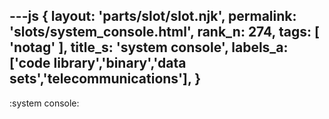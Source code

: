 ---js
{
  layout: 'parts/slot/slot.njk',
  permalink: 'slots/system_console.html',
  rank_n: 274,
  tags: [ 'notag' ],
  title_s: 'system console',
  labels_a: ['code library','binary','data sets','telecommunications'],
}
---
:system console:

